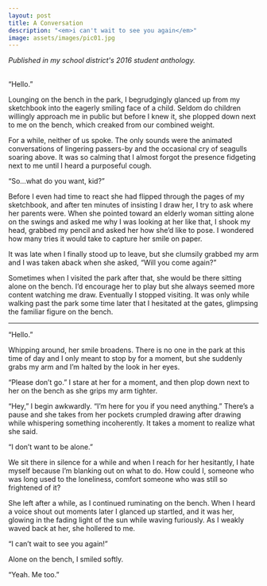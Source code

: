 ```yaml
---
layout: post
title: A Conversation
description: "<em>i can't wait to see you again</em>"
image: assets/images/pic01.jpg
---
```


_Published in my school district's 2016 student anthology._

<br>
“Hello.”

Lounging on the bench in the park, I begrudgingly glanced up from my sketchbook into the eagerly smiling face of a child. Seldom do children willingly approach me in public but before I knew it, she plopped down next to me on the bench, which creaked from our combined weight.

For a while, neither of us spoke. The only sounds were the animated conversations of lingering passers-by and the occasional cry of seagulls soaring above. It was so calming that I almost forgot the presence fidgeting next to me until I heard a purposeful cough.

“So...what do you want, kid?”

Before I even had time to react she had flipped through the pages of my sketchbook, and after ten minutes of insisting I draw her, I try to ask where her parents were. When she pointed toward an elderly woman sitting alone on the swings and asked me why I was looking at her like that, I shook my head, grabbed my pencil and asked her how she’d like to pose. I wondered how many tries it would take to capture her smile on paper.

It was late when I finally stood up to leave, but she clumsily grabbed my arm and I was taken aback when she asked, “Will you come again?”

Sometimes when I visited the park after that, she would be there sitting alone on the bench. I’d encourage her to play but she always seemed more content watching me draw. Eventually I stopped visiting. It was only while walking past the park some time later that I hesitated at the gates, glimpsing the familiar figure on the bench.

---

“Hello.”

Whipping around, her smile broadens. There is no one in the park at this time of day and I only meant to stop by for a moment, but she suddenly grabs my arm and I’m halted by the look in her eyes.

“Please don’t go.” I stare at her for a moment, and then plop down next to her on the bench as she grips my arm tighter.

“Hey,” I begin awkwardly. “I’m here for you if you need anything.” There’s a pause and she takes from her pockets crumpled drawing after drawing while whispering something incoherently. It takes a moment to realize what she said.

“I don’t want to be alone.”

We sit there in silence for a while and when I reach for her hesitantly, I hate myself because I’m blanking out on what to do. How could I, someone who was long used to the loneliness, comfort someone who was still so frightened of it?

She left after a while, as I continued ruminating on the bench. When I heard a voice shout out moments later I glanced up startled, and it was her, glowing in the fading light of the sun while waving furiously. As I weakly waved back at her, she hollered to me.

“I can’t wait to see you again!”

Alone on the bench, I smiled softly.

“Yeah. Me too.”

<!-- <br>

> I got this short story published in an anthology back in the eleventh grade. It's half of a lie - not a true story, though I wrote it like it was. I kept it general enough that the main character could have been anyone, but the sentiments behind it were genuine.  -->